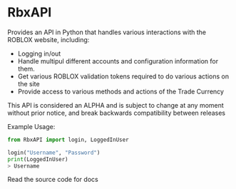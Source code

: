# RbxAPI
Provides an API in Python that handles various interactions with the ROBLOX website, including:

* Logging in/out
* Handle multipul different accounts and configuration information for them.
* Get various ROBLOX validation tokens required to do various actions on the site
* Provide access to various methods and actions of the Trade Currency

This API is considered an ALPHA and is subject to change at any moment without prior notice, and break backwards 
compatibility between releases


Example Usage:
```python
from RbxAPI import login, LoggedInUser

login("Username", "Password")
print(LoggedInUser)
> Username
```


Read the source code for docs
